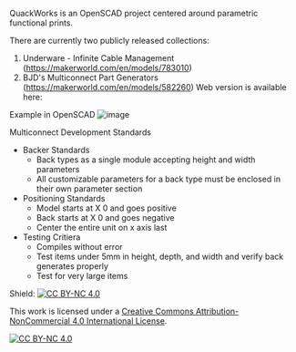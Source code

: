 QuackWorks is an OpenSCAD project centered around parametric functional prints. 

There are currently two publicly released collections: 
1. Underware - Infinite Cable Management (https://makerworld.com/en/models/783010)
2. BJD's Multiconnect Part Generators (https://makerworld.com/en/models/582260)
Web version is available here: 

Example in OpenSCAD
![image](https://github.com/user-attachments/assets/1fb201eb-66d4-4f9b-b52b-4cf9fbe7a652)

Multiconnect Development Standards
- Backer Standards
    - Back types as a single module accepting height and width parameters
    - All customizable parameters for a back type must be enclosed in their own parameter section
- Positioning Standards
    - Model starts at X 0 and goes positive
    - Back starts at X 0 and goes negative
    - Center the entire unit on x axis last
- Testing Critiera
    - Compiles without error
    - Test items under 5mm in height, depth, and width and verify back generates properly
    - Test for very large items

Shield: [![CC BY-NC 4.0][cc-by-nc-shield]][cc-by-nc]

This work is licensed under a
[Creative Commons Attribution-NonCommercial 4.0 International License][cc-by-nc].

[![CC BY-NC 4.0][cc-by-nc-image]][cc-by-nc]

[cc-by-nc]: https://creativecommons.org/licenses/by-nc/4.0/
[cc-by-nc-image]: https://licensebuttons.net/l/by-nc/4.0/88x31.png
[cc-by-nc-shield]: https://img.shields.io/badge/License-CC%20BY--NC%204.0-lightgrey.svg
